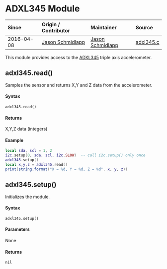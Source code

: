 # ADXL345 Module
| Since  | Origin / Contributor  | Maintainer  | Source  |
| :----- | :-------------------- | :---------- | :------ |
| 2016-04-08 | [Jason Schmidlapp](https://github.com/jschmidlapp) | [Jason Schmidlapp](https://github.com/jschmidlapp) | [adxl345.c](../../app/modules/adxl345.c)|


This module provides access to the [ADXL345](https://www.sparkfun.com/products/9836) triple axis accelerometer.

## adxl345.read()
Samples the sensor and returns X,Y and Z data from the accelerometer.

#### Syntax
`adxl345.read()`

#### Returns
X,Y,Z data (integers)

#### Example
```lua
local sda, scl = 1, 2
i2c.setup(0, sda, scl, i2c.SLOW)  -- call i2c.setup() only once
adxl345.setup()
local x,y,z = adxl345.read()
print(string.format("X = %d, Y = %d, Z = %d", x, y, z))
```

## adxl345.setup()
Initializes the module.

#### Syntax
`adxl345.setup()`

#### Parameters
None

#### Returns
`nil`
